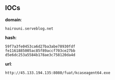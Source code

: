 
## IOCs

__domain__:

```text
hairouni.serveblog.net
```
__hash__:

```text
59f7a3fe0453ca6d27ba3abe78930fdf
fe1161885005ac85f89accf703ce27bb
d5e6dc253a5584b178ae3c758120da4d
```
__url__:

```text
http://45.133.194.135:8080/fuat/kcaseagent64.exe
```